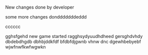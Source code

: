 New changes done by developer

some more changes dondddddddeddd


cccccc

gghsfgehd
new game started
ragghsydyuudhdheed
gersghdvhdy dbdebdhgdb dbhbjddkfdf
bfdbfdjgwnb vhnw
dnc dgewhbebyebf 
wjwfnwfkwfwgwkn
